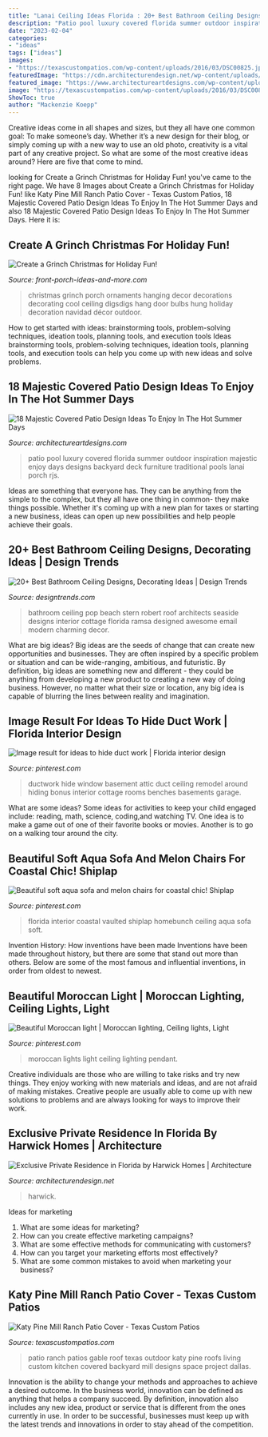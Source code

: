 ```yaml
---
title: "Lanai Ceiling Ideas Florida : 20+ Best Bathroom Ceiling Designs, Decorating Ideas"
description: "Patio pool luxury covered florida summer outdoor inspiration majestic enjoy days designs backyard deck furniture traditional pools lanai porch rjs"
date: "2023-02-04"
categories:
- "ideas"
tags: ["ideas"]
images:
- "https://texascustompatios.com/wp-content/uploads/2016/03/DSC00825.jpg"
featuredImage: "https://cdn.architecturendesign.net/wp-content/uploads/2015/06/Estuary-Custom-4-14.jpg"
featured_image: "https://www.architectureartdesigns.com/wp-content/uploads/2015/04/1225-630x419.jpg"
image: "https://texascustompatios.com/wp-content/uploads/2016/03/DSC00825.jpg"
ShowToc: true
author: "Mackenzie Koepp"
---
```



Creative ideas come in all shapes and sizes, but they all have one common goal: To make someone’s day. Whether it’s a new design for their blog, or simply coming up with a new way to use an old photo, creativity is a vital part of any creative project. So what are some of the most creative ideas around? Here are five that come to mind.

	

		
looking for Create a Grinch Christmas for Holiday Fun! you've came to the right page. We have 8 Images about Create a Grinch Christmas for Holiday Fun! like Katy Pine Mill Ranch Patio Cover - Texas Custom Patios, 18 Majestic Covered Patio Design Ideas To Enjoy In The Hot Summer Days and also 18 Majestic Covered Patio Design Ideas To Enjoy In The Hot Summer Days. Here it is:
		
    
## Create A Grinch Christmas For Holiday Fun!

<img loading=lazy src="http://www.front-porch-ideas-and-more.com/images/grinch-christmas-2.jpg" onerror="this.onerror=null;this.src='https://tse3.mm.bing.net/th?id=OIP.Up8eG7OAFflSlSz8x3xf4QHaLG&amp;pid=15.1';" alt="Create a Grinch Christmas for Holiday Fun!">

_Source: front-porch-ideas-and-more.com_

>christmas grinch porch ornaments hanging decor decorations decorating cool ceiling digsdigs hang door bulbs hung holiday decoration navidad décor outdoor. 

	

How to get started with ideas: brainstorming tools, problem-solving techniques, ideation tools, planning tools, and execution tools
Ideas brainstorming tools, problem-solving techniques, ideation tools, planning tools, and execution tools can help you come up with new ideas and solve problems.

    
## 18 Majestic Covered Patio Design Ideas To Enjoy In The Hot Summer Days

<img loading=lazy src="https://www.architectureartdesigns.com/wp-content/uploads/2015/04/1225-630x419.jpg" onerror="this.onerror=null;this.src='https://tse4.mm.bing.net/th?id=OIP.mOA4-3l5QLzLsPm9GzXPtwHaE7&amp;pid=15.1';" alt="18 Majestic Covered Patio Design Ideas To Enjoy In The Hot Summer Days">

_Source: architectureartdesigns.com_

>patio pool luxury covered florida summer outdoor inspiration majestic enjoy days designs backyard deck furniture traditional pools lanai porch rjs. 

	

Ideas are something that everyone has. They can be anything from the simple to the complex, but they all have one thing in common- they make things possible. Whether it's coming up with a new plan for taxes or starting a new business, ideas can open up new possibilities and help people achieve their goals.

    
## 20+ Best Bathroom Ceiling Designs, Decorating Ideas | Design Trends

<img loading=lazy src="https://images.designtrends.com/wp-content/uploads/2016/07/04124053/pop-ceiling-design.jpg" onerror="this.onerror=null;this.src='https://tse2.mm.bing.net/th?id=OIP.cMI0PvcJx8qw6A5ui7DFeQHaE8&amp;pid=15.1';" alt="20+ Best Bathroom Ceiling Designs, Decorating Ideas | Design Trends">

_Source: designtrends.com_

>bathroom ceiling pop beach stern robert roof architects seaside designs interior cottage florida ramsa designed awesome email modern charming decor. 

	

What are big ideas?
Big ideas are the seeds of change that can create new opportunities and businesses. They are often inspired by a specific problem or situation and can be wide-ranging, ambitious, and futuristic. By definition, big ideas are something new and different - they could be anything from developing a new product to creating a new way of doing business. However, no matter what their size or location, any big idea is capable of blurring the lines between reality and imagination.

    
## Image Result For Ideas To Hide Duct Work | Florida Interior Design

<img loading=lazy src="https://i.pinimg.com/736x/8c/4f/be/8c4fbeff409b51d8947a79dea832898c.jpg" onerror="this.onerror=null;this.src='https://tse3.mm.bing.net/th?id=OIP.1PCFrFHT91zXrHcVbyppLQHaJ4&amp;pid=15.1';" alt="Image result for ideas to hide duct work | Florida interior design">

_Source: pinterest.com_

>ductwork hide window basement attic duct ceiling remodel around hiding bonus interior cottage rooms benches basements garage. 

	

What are some ideas?
Some ideas for activities to keep your child engaged include: reading, math, science, coding,and watching TV. One idea is to make a game out of one of their favorite books or movies. Another is to go on a walking tour around the city.

    
## Beautiful Soft Aqua Sofa And Melon Chairs For Coastal Chic! Shiplap

<img loading=lazy src="https://i.pinimg.com/736x/74/98/7d/74987d56ef828bf1fc4e6af4ae18ba5b.jpg" onerror="this.onerror=null;this.src='https://tse4.mm.bing.net/th?id=OIP.kGECj2lrdN2bibjjs5UGRQHaE8&amp;pid=15.1';" alt="Beautiful soft aqua sofa and melon chairs for coastal chic! Shiplap">

_Source: pinterest.com_

>florida interior coastal vaulted shiplap homebunch ceiling aqua sofa soft. 

	

Invention History: How inventions have been made
Inventions have been made throughout history, but there are some that stand out more than others. Below are some of the most famous and influential inventions, in order from oldest to newest.

    
## Beautiful Moroccan Light | Moroccan Lighting, Ceiling Lights, Light

<img loading=lazy src="https://i.pinimg.com/originals/ba/e3/7b/bae37bdbb831ca347a1ab8e4fb92c7ab.jpg" onerror="this.onerror=null;this.src='https://tse3.mm.bing.net/th?id=OIP.eArzoNCHbcz0Dm_g6phKCAHaJ4&amp;pid=15.1';" alt="Beautiful Moroccan light | Moroccan lighting, Ceiling lights, Light">

_Source: pinterest.com_

>moroccan lights light ceiling lighting pendant. 

	

Creative individuals are those who are willing to take risks and try new things. They enjoy working with new materials and ideas, and are not afraid of making mistakes. Creative people are usually able to come up with new solutions to problems and are always looking for ways to improve their work.

    
## Exclusive Private Residence In Florida By Harwick Homes | Architecture

<img loading=lazy src="https://cdn.architecturendesign.net/wp-content/uploads/2015/06/Estuary-Custom-4-14.jpg" onerror="this.onerror=null;this.src='https://tse1.mm.bing.net/th?id=OIP.xDWYYzIu_gtBQiepc0U0VAHaE8&amp;pid=15.1';" alt="Exclusive Private Residence in Florida by Harwick Homes | Architecture">

_Source: architecturendesign.net_

>harwick. 

	

Ideas for marketing
1. What are some ideas for marketing? 
2. How can you create effective marketing campaigns? 
3. What are some effective methods for communicating with customers? 
4. How can you target your marketing efforts most effectively? 
5. What are some common mistakes to avoid when marketing your business?

    
## Katy Pine Mill Ranch Patio Cover - Texas Custom Patios

<img loading=lazy src="https://texascustompatios.com/wp-content/uploads/2016/03/DSC00825.jpg" onerror="this.onerror=null;this.src='https://tse3.mm.bing.net/th?id=OIP.uGD90oa6XyLXLIXV5K2RDwHaE9&amp;pid=15.1';" alt="Katy Pine Mill Ranch Patio Cover - Texas Custom Patios">

_Source: texascustompatios.com_

>patio ranch patios gable roof texas outdoor katy pine roofs living custom kitchen covered backyard mill designs space project dallas. 

	

Innovation is the ability to change your methods and approaches to achieve a desired outcome. In the business world, innovation can be defined as anything that helps a company succeed. By definition, innovation also includes any new idea, product or service that is different from the ones currently in use. In order to be successful, businesses must keep up with the latest trends and innovations in order to stay ahead of the competition.

